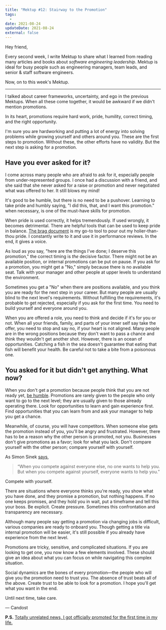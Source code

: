 ```yaml
---
title: "Mektup #12: Stairway to the Promotion"
tags:
  -
date: 2021-08-24
updateDate: 2021-08-24
external: false
---
```


Hey friend,

Every second week, I write Mektup to share what I learned from reading many articles and books about _software engineering leadership_. Mektup is ideal for busy people such as engineering managers, team leads, and senior & staff software engineers.

Now, on to this week's Mektup.

---

I talked about career frameworks, uncertainty, and ego in the previous Mektups. When all these come together, it would be awkward if we didn't mention promotions.

In its heart, promotions require hard work, pride, humility, correct timing, and the right opportunity.

I'm sure you are hardworking and putting a lot of energy into solving problems while growing yourself and others around you. These are the first steps to promotion. Without these, the other efforts have no validity. But the next step is asking for a promotion.

## Have you ever asked for it?

I come across many people who are afraid to ask for it, especially people from under-represented groups. I once had a discussion with a friend, and she said that she never asked for a raise or promotion and never negotiated what was offered to her. It still blows my mind!

It's good to be humble, but there is no need to be a pushover. Learning to take pride and humbly saying, "I did this, that, and I want this promotion." when necessary, is one of the must-have skills for promotion.

When pride is used correctly, it helps tremendously. If used wrongly, it becomes detrimental. There are helpful tools that can be used to keep pride in balance. [The brag document](https://jvns.ca/blog/brag-documents/) is my go-to tool to pour out my holier-than-thou pride. I constantly write to it and use it in performance reviews. In the end, it gives a voice.

As loud as you say, "here are the things I've done; I deserve this promotion," the correct timing is _the_ decisive factor. There might not be an available position, or internal promotions can be put on pause. If you ask for a promotion, you might get a "No," simply because there is no available seat. Talk with your manager and other people at upper levels to understand the environment.

Sometimes you get a "No" when there are positions available, and you think you are ready for the next step in your career. But many people are usually blind to the next level's requirements. Without fulfilling the requirements, it's probable to get rejected, especially if you ask for the first time. You need to build yourself and everyone around you.

When you are offered a role, you need to think and decide if it's for you or not. When all your friends, family, and parts of your inner self say take the offer, you need to stop and say no, if your heart is not aligned. Many people are in the wrong positions because they don't want to pass a chance and think they wouldn't get another shot. However, there is an ocean of opportunities. Catching a fish in the sea doesn't guarantee that eating that fish will benefit your health. Be careful not to take a bite from a poisonous one.

## You asked for it but didn't get anything. What now?

When you don't get a promotion because people think that you are not ready yet, [be humble](/books/the-subtle-art-of-not-giving-a-fuck-book-note-you-are-not-special). Promotions are rarely given to the people who only want to go to the next level; they are usually given to those already operating there. Look for opportunities to learn and gain experience first. Find opportunities that you can learn from and ask your manager to help you get a chance.

Meanwhile, of course, you will have competitors. When someone else gets the promotion instead of you, you'll be angry and frustrated. However, there has to be a reason why the other person is promoted, not you. Businesses don't give promotions as a favor; look for what you lack. Don't compare yourself with the other person; compare yourself with yourself.

As Simon Sinek [says](https://simonsinek.com/product/start-with-why/),

> “When you compete against everyone else, no one wants to help you. But when you compete against yourself, everyone wants to help you.”

Compete with yourself.

There are situations where everyone thinks you're ready, you show what you have done, and they promise a promotion, but nothing happens. If no one keeps promises, and they hold you in wait, put a timeframe and tell this your boss. Be explicit. Create pressure. Sometimes this confrontation and transparency are necessary.

Although many people say getting a promotion via changing jobs is difficult, various companies are ready to onboard you. Though getting a title via internal promotion will be easier, it's still possible if you already have experience from the next level.

Promotions are tricky, sensitive, and complicated situations. If you are looking to get one, you now know a few elements involved. These should give an idea about what you can focus on while navigating this complex situation.

Social dynamics are the bones of every promotion—the people who will give you the promotion need to trust you. The absence of trust beats all of the above. Create trust to be able to look for a promotion. I hope you'll get what you want in the end.

Until next time, take care.

— Candost

**P.S.** [Totally unrelated news, I got officially promoted for the first time in my life.](https://twitter.com/candosten/status/1427165497720807426)